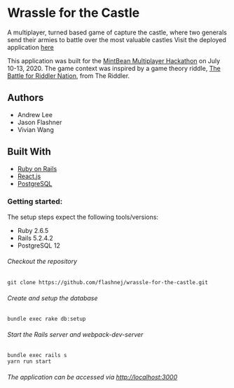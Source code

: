 # Wrassle for the Castle
A multiplayer, turned based game of capture the castle, where two generals send their armies to battle over the most valuable castles 
Visit the deployed application [here](http://wrassle-for-the-castle.herokuapp.com/)

This application was built for the [MintBean Multiplayer Hackathon](https://sites.google.com/mintbean.io/2020-07-10-multiplayer-hackath/home?authuser=2) on July 10-13, 2020. The game context was inspired by a game theory riddle, [The Battle for Riddler Nation](https://fivethirtyeight.com/features/the-battle-for-riddler-nation-round-2/), from The Riddler.

## Authors
- Andrew Lee
- Jason Flashner
- Vivian Wang

## Built With
- [Ruby on Rails](https://guides.rubyonrails.org/v5.2/)
- [React.js](https://reactjs.org/docs/getting-started.html)
- [PostgreSQL](https://www.postgresql.org/docs/12/index.html)

### Getting started:
The setup steps expect the following tools/versions:
- Ruby 2.6.5
- Rails 5.2.4.2
- PostgreSQL 12

###### Checkout the repository
```
git clone https://github.com/flashnej/wrassle-for-the-castle.git
```

###### Create and setup the database
```
bundle exec rake db:setup
```

###### Start the Rails server and webpack-dev-server
```
bundle exec rails s
yarn run start
```
###### The application can be accessed via <http://localhost:3000>
